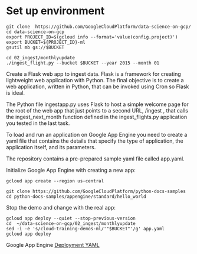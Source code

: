 
# Set up environment

```
git clone  https://github.com/GoogleCloudPlatform/data-science-on-gcp/
cd data-science-on-gcp
export PROJECT_ID=$(gcloud info --format='value(config.project)')
export BUCKET=${PROJECT_ID}-ml
gsutil mb gs://$BUCKET
```

```
cd 02_ingest/monthlyupdate
./ingest_flight.py --bucket $BUCKET --year 2015 --month 01
``` 

Create a Flask web app to ingest data. Flask is a framework for creating lightweight web application with Python. The final objective is to create a web application, written in Python, that can be invoked using Cron so Flask is ideal.

The Python file ingestapp.py uses Flask to host a simple welcome page for the root of the web app that just points to a second URL, /ingest , that calls the ingest_next_month function defined in the ingest_flights.py application you tested in the last task.

To load and run an application on Google App Engine you need to create a yaml file that contains the details that specify the type of application, the application itself, and its parameters.

The repository contains a pre-prepared sample yaml file called app.yaml.

Initialize Google App Engine with creating a new app:
```
gcloud app create --region us-central

git clone https://github.com/GoogleCloudPlatform/python-docs-samples
cd python-docs-samples/appengine/standard/hello_world
```

Stop the demo and change with the real app:
```
gcloud app deploy --quiet --stop-previous-version
cd  ~/data-science-on-gcp/02_ingest/monthlyupdate
sed -i -e 's/cloud-training-demos-ml/'"$BUCKET"'/g' app.yaml
gcloud app deploy
```
Google App Engine [Deployment YAML](https://cloud.google.com/appengine/docs/standard/python/config/appref)